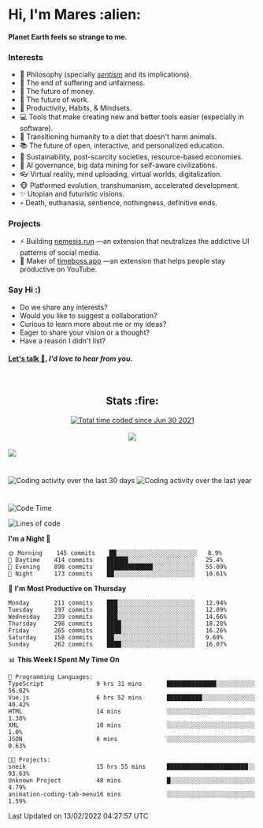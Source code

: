 <h1>Hi, I'm Mares :alien:</h1>

#### Planet Earth feels so strange to me.

### **Interests**

- 🌊 Philosophy (specially [_sentism_][sentismmedium] and its implications).
- 🎯 The end of suffering and unfairness.
- 💸 The future of money.
- 💼 The future of work.
- 🧠 Productivity, Habits, & Mindsets.
- 💻 Tools that make creating new and better tools easier (especially in software).
- 🥗 Transitioning humanity to a diet that doesn't harm animals.
- 📚 The future of open, interactive, and personalized education.
- 🌱 Sustainability, post-scarcity societies, resource-based economies.
- 🤖 AI governance, big data mining for self-aware civilizations.
- 👓 Virtual reality, mind uploading, virtual worlds, digitalization.
- 🐵 Platformed evolution, transhumanism, accelerated development.
- ✨ Utopian and futuristic visions.
- 💀 Death, euthanasia, sentience, nothingness, definitive ends.


### **Projects**

- ⚡ Building [nemesis.run](https://nemesis.run) —an extension that neutralizes the addictive UI patterns of social media.
- 💎 Maker of [timeboss.app](https://timeboss.app) —an extension that helps people stay productive on YouTube.


### **Say Hi :)**

- Do we share any interests?
- Would you like to suggest a collaboration?
- Curious to learn more about me or my ideas?
- Eager to share your vision or a thought?
- Have a reason I didn't list?

#### [Let's talk :wave:.](mailto:mareszhar@gmail.com) _I'd love to hear from you_.

[sentismmedium]: https://medium.com/@mareszhar/born-a-prisoner-a-reflection-about-life-its-struggles-and-a-plan-to-escape-d8566ce9b026

<br>

<h2 align="center">Stats :fire:</h2>

<div align="center">
  <a href="https://wakatime.com/@cfdc0e0d-4860-4b62-9ff0-cb659185525e">
    <img src="https://wakatime.com/badge/user/cfdc0e0d-4860-4b62-9ff0-cb659185525e.svg" alt="Total time coded since Jun 30 2021" />
  </a>
</div>

<br>

<!-- 
Add or remove this: 
&dates=B1AAB3FF 
...or this...
&date_format=M%20j%5B%2C%20Y%5D
from the *streak stats URL below* if they get bugged and aren't updating: 
-->

<div align="center">
  <img src="https://github-readme-streak-stats.herokuapp.com?user=mareszhar&theme=black-ice&hide_border=true&stroke=FFFFFF15&ring=DF8FFE&fire=DF8FFE&currStreakLabel=DF8FFE&background=1A232A&currStreakNum=86FFAB&dates=B1AAB3FF&date_format=M%20j%5B%2C%20Y%5D">
</div>

<br>

<img src="https://activity-graph.herokuapp.com/graph?username=mareszhar&theme=nord&bg_color=00000000&color=979797&line=DF8FFE&point=00000000&area=true&hide_border=true">

<br>

<h1></h1>

<img src="https://wakatime.com/share/@mares/5df0ff02-9c79-41b4-b540-51dc9c65a57b.svg" alt="Coding activity over the last 30 days" />
<img src="https://wakatime.com/share/@mares/ea89ba71-f374-40af-930c-e0655909fe37.svg" alt="Coding activity over the last year" />

<h1></h1>

<!--START_SECTION:waka-->
![Code Time](http://img.shields.io/badge/Code%20Time-490%20hrs%2024%20mins-blue)

![Lines of code](https://img.shields.io/badge/From%20Hello%20World%20I%27ve%20Written-124%20Thousand%20lines%20of%20code-blue)

**I'm a Night 🦉** 

```text
🌞 Morning    145 commits    ██░░░░░░░░░░░░░░░░░░░░░░░   8.9% 
🌆 Daytime    414 commits    ██████░░░░░░░░░░░░░░░░░░░   25.4% 
🌃 Evening    898 commits    █████████████░░░░░░░░░░░░   55.09% 
🌙 Night      173 commits    ██░░░░░░░░░░░░░░░░░░░░░░░   10.61%

```
📅 **I'm Most Productive on Thursday** 

```text
Monday       211 commits    ███░░░░░░░░░░░░░░░░░░░░░░   12.94% 
Tuesday      197 commits    ███░░░░░░░░░░░░░░░░░░░░░░   12.09% 
Wednesday    239 commits    ███░░░░░░░░░░░░░░░░░░░░░░   14.66% 
Thursday     298 commits    ████░░░░░░░░░░░░░░░░░░░░░   18.28% 
Friday       265 commits    ████░░░░░░░░░░░░░░░░░░░░░   16.26% 
Saturday     158 commits    ██░░░░░░░░░░░░░░░░░░░░░░░   9.69% 
Sunday       262 commits    ████░░░░░░░░░░░░░░░░░░░░░   16.07%

```


📊 **This Week I Spent My Time On** 

```text
💬 Programming Languages: 
TypeScript               9 hrs 31 mins       ██████████████░░░░░░░░░░░   56.02% 
Vue.js                   6 hrs 52 mins       ██████████░░░░░░░░░░░░░░░   40.42% 
HTML                     14 mins             ░░░░░░░░░░░░░░░░░░░░░░░░░   1.38% 
XML                      10 mins             ░░░░░░░░░░░░░░░░░░░░░░░░░   1.0% 
JSON                     6 mins              ░░░░░░░░░░░░░░░░░░░░░░░░░   0.63%

🐱‍💻 Projects: 
sneik                    15 hrs 55 mins      ███████████████████████░░   93.63% 
Unknown Project          48 mins             █░░░░░░░░░░░░░░░░░░░░░░░░   4.79% 
animation-coding-tab-menu16 mins             ░░░░░░░░░░░░░░░░░░░░░░░░░   1.59%

```


 Last Updated on 13/02/2022 04:27:57 UTC
<!--END_SECTION:waka-->
